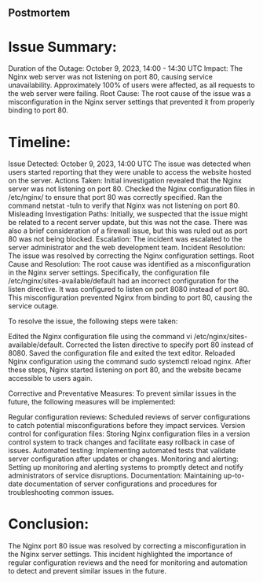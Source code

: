 ## Postmortem

# Issue Summary:

Duration of the Outage: October 9, 2023, 14:00 - 14:30 UTC
Impact: The Nginx web server was not listening on port 80, causing service unavailability. Approximately 100% of users were affected, as all requests to the web server were failing.
Root Cause:
The root cause of the issue was a misconfiguration in the Nginx server settings that prevented it from properly binding to port 80.

# Timeline:

Issue Detected: October 9, 2023, 14:00 UTC
The issue was detected when users started reporting that they were unable to access the website hosted on the server.
Actions Taken:
Initial investigation revealed that the Nginx server was not listening on port 80.
Checked the Nginx configuration files in /etc/nginx/ to ensure that port 80 was correctly specified.
Ran the command netstat -tuln to verify that Nginx was not listening on port 80.
Misleading Investigation Paths:
Initially, we suspected that the issue might be related to a recent server update, but this was not the case.
There was also a brief consideration of a firewall issue, but this was ruled out as port 80 was not being blocked.
Escalation:
The incident was escalated to the server administrator and the web development team.
Incident Resolution:
The issue was resolved by correcting the Nginx configuration settings.
Root Cause and Resolution:
The root cause was identified as a misconfiguration in the Nginx server settings. Specifically, the configuration file /etc/nginx/sites-available/default had an incorrect configuration for the listen directive. It was configured to listen on port 8080 instead of port 80. This misconfiguration prevented Nginx from binding to port 80, causing the service outage.

To resolve the issue, the following steps were taken:

Edited the Nginx configuration file using the command  vi /etc/nginx/sites-available/default.
Corrected the listen directive to specify port 80 instead of 8080.
Saved the configuration file and exited the text editor.
Reloaded Nginx configuration using the command sudo systemctl reload nginx.
After these steps, Nginx started listening on port 80, and the website became accessible to users again.

Corrective and Preventative Measures:
To prevent similar issues in the future, the following measures will be implemented:

Regular configuration reviews: Scheduled reviews of server configurations to catch potential misconfigurations before they impact services.
Version control for configuration files: Storing Nginx configuration files in a version control system to track changes and facilitate easy rollback in case of issues.
Automated testing: Implementing automated tests that validate server configuration after updates or changes.
Monitoring and alerting: Setting up monitoring and alerting systems to promptly detect and notify administrators of service disruptions.
Documentation: Maintaining up-to-date documentation of server configurations and procedures for troubleshooting common issues.

# Conclusion:
The Nginx port 80 issue was resolved by correcting a misconfiguration in the Nginx server settings. This incident highlighted the importance of regular configuration reviews and the need for monitoring and automation to detect and prevent similar issues in the future.

